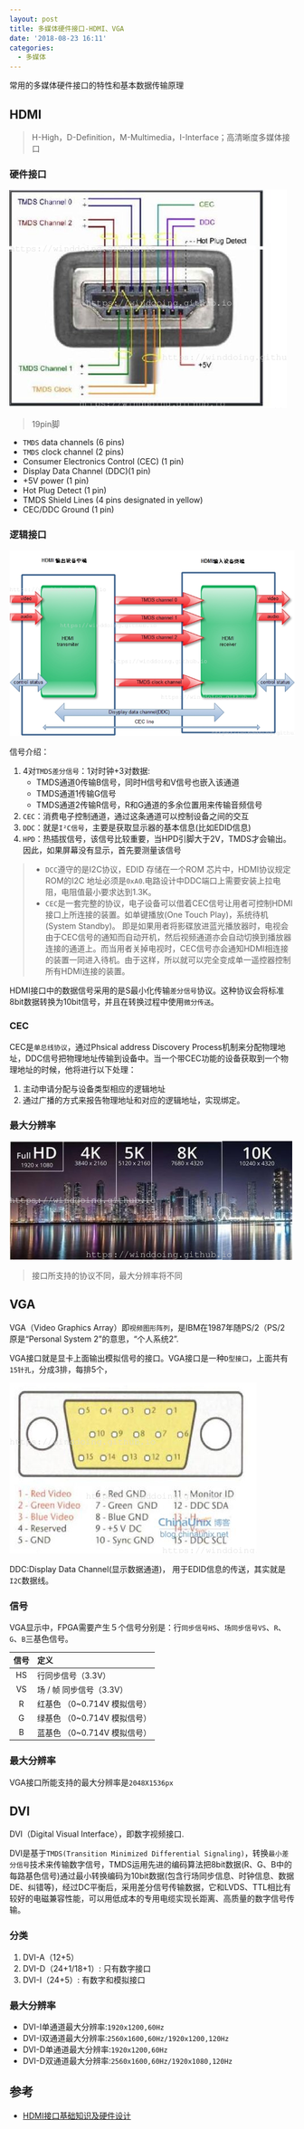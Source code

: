 ```yaml
---
layout: post
title: 多媒体硬件接口-HDMI、VGA
date: '2018-08-23 16:11'
categories:
  - 多媒体
---
```


常用的多媒体硬件接口的特性和基本数据传输原理

<!--more-->

## HDMI

>H-High，D-Definition，M-Multimedia，I-Interface；高清晰度多媒体接口

### 硬件接口

![hdmi_hardware_port](/images/2018/08/hdmi_hardware_port.png)

>19pin脚
* `TMDS` data channels (6 pins)
* `TMDS` clock channel (2 pins)
* Consumer Electronics Control (CEC) (1 pin)
* Display Data Channel (DDC)(1 pin)
* +5V power (1 pin)
* Hot Plug Detect (1 pin)
* TMDS Shield Lines (4 pins designated in yellow)
* CEC/DDC Ground (1 pin)


### 逻辑接口

![hdmi_in_out](/images/2018/08/hdmi_in_out.png)

信号介绍：
1. 4对`TMDS差分信号`：1对时钟+3对数据:
    - TMDS通道0传输B信号，同时H信号和V信号也嵌入该通道
    - TMDS通道1传输G信号
    - TMDS通道2传输R信号，R和G通道的多余位置用来传输音频信号
2. `CEC`：消费电子控制通道，通过这条通道可以控制设备之间的交互
3. `DDC`：就是`I²C信号`，主要是获取显示器的基本信息(比如EDID信息)
4. `HPD`：热插拔信号，该信号比较重要，当HPD引脚大于2V，TMDS才会输出。因此，如果屏幕没有显示，首先要测量该信号

> - `DCC`遵守的是I2C协议，EDID 存储在一个ROM 芯片中，HDMI协议规定ROM的I2C 地址必须是`0xA0`.电路设计中DDC端口上需要安装上拉电阻，电阻值最小要求达到1.3K。
> - `CEC`是一套完整的协议，电子设备可以借着CEC信号让用者可控制HDMI接口上所连接的装置。如单键播放(One Touch Play)，系统待机(System Standby)。 即是如果用者将影碟放进蓝光播放器时，电视会由于CEC信号的通知而自动开机，然后视频通道亦会自动切换到播放器连接的通道上。而当用者关掉电视时，CEC信号亦会通知HDMI相连接的装置一同进入待机。由于这样，所以就可以完全变成单一遥控器控制所有HDMI连接的装置。

HDMI接口中的数据信号采用的是S最小化传输`差分信号`协议。这种协议会将标准8bit数据转换为10bit信号，并且在转换过程中使用`微分传送`。

### CEC

CEC是`单总线协议`，通过Phsical address Discovery Process机制来分配物理地址，DDC信号把物理地址传输到设备中。当一个带CEC功能的设备获取到一个物理地址的时候，他将进行以下处理：

1. 主动申请分配与设备类型相应的逻辑地址
2. 通过广播的方式来报告物理地址和对应的逻辑地址，实现绑定。


### 最大分辨率

![hdmi_interface_max_pix](/images/2018/08/hdmi_interface_max_pix.png)
>接口所支持的协议不同，最大分辨率将不同

## VGA

VGA（Video Graphics Array）即`视频图形阵列`，是IBM在1987年随PS/2（PS/2 原是“Personal System 2”的意思，“个人系统2”.

VGA接口就是显卡上面输出模拟信号的接口。VGA接口是一种`D型接口`，上面共有`15针孔`，分成3排，每排5个，

![vga_hardware_port](/images/2018/08/vga_hardware_port.png)

DDC:Display Data Channel(显示数据通道)， 用于EDID信息的传送，其实就是`I2C`数据线。


### 信号

VGA显示中，FPGA需要产生５个信号分别是：行`同步信号HS`、`场同步信号VS`、`R`、`G`、`B`三基色信号。

| 信号 | 定义                         |
|:----:|:-----------------------------|
|  HS  | 行同步信号（3.3V）           |
|  VS  | 场 / 帧 同步信号（3.3V）     |
|  R   | 红基色 （0~0.714V 模拟信号） |
|  G   | 绿基色 （0~0.714V 模拟信号） |
|  B   | 蓝基色 （0~0.714V 模拟信号） |

### 最大分辨率

VGA接口所能支持的最大分辨率是`2048X1536px`

## DVI

DVI（Digital Visual Interface），即数字视频接口.

DVI是基于`TMDS(Transition Minimized Differential Signaling)`，转换`最小差分信号`技术来传输数字信号，TMDS运用先进的编码算法把8bit数据(R、G、B中的每路基色信号)通过最小转换编码为10bit数据(包含行场同步信息、时钟信息、数据DE、纠错等)，经过DC平衡后，采用差分信号传输数据，它和LVDS、TTL相比有较好的电磁兼容性能，可以用低成本的专用电缆实现长距离、高质量的数字信号传输。


### 分类

1. DVI-A（12+5）
2. DVI-D（24+1/18+1）: 只有数字接口
3. DVI-I（24+5）: 有数字和模拟接口

### 最大分辨率

* DVI-I单通道最大分辨率:`1920x1200,60Hz`
* DVI-I双通道最大分辨率:`2560x1600,60Hz/1920x1200,120Hz`
* DVI-D单通道最大分辨率:`1920x1200,60Hz`
* DVI-D双通道最大分辨率:`2560x1600,60Hz/1920x1080,120Hz`

## 参考

* [HDMI接口基础知识及硬件设计](https://blog.csdn.net/huangyangquan/article/details/77487116)
